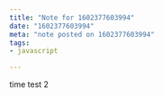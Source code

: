 ```yaml
---
title: "Note for 1602377603994"
date: "1602377603994"
meta: "note posted on 1602377603994"
tags:
- javascript

---
```

time test 2
